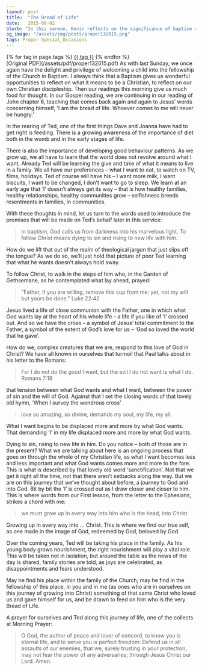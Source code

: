 ```yaml
---
layout: post
title:  "The Bread of Life"
date:   2015-08-02
blurb: "In this sermon, Kevin reflects on the significance of baptism and Christian discipleship, drawing from the Gospel reading of John chapter 6. He emphasizes the importance of prioritizing what God wants over personal desires, using the metaphor of nourishment and growth. The sermon calls for a journey of sanctification, growing into Christ and finding our true selves in God's image."
og_image: "/assets/img/posts/proper132015.png"
tags: Proper Special_Occasions
---    
```

<div class="tag-pills">
    {% for tag in page.tags %}
    <a href="{{ site.baseurl }}/tag/{{ tag | slugify }}" class="tag-pill">{{ tag }}</a>
    {% endfor %}
</div>
[Original PDF](/assets/pdf/proper132015.pdf)
As with last Sunday, we once again have the delight and privilege of welcoming a child into the fellowship of the Church in Baptism. I always think that a Baptism gives us wonderful opportunities to reflect on what it means to be a Christian, to reflect on our own Christian discipleship. Then our readings this morning give us much food for thought. In our Gospel reading, we are continuing in our reading of John chapter 6, teaching that comes back again and again to Jesus’ words concerning himself, 'I am the bread of life. Whoever comes to me will never be hungry.’

In the rearing of Ted, one of the first things Dave and Joanna have had to get right is feeding. There is a growing awareness of the importance of diet both in the womb and in the early stages of life.

There is also the importance of developing good behaviour patterns. As we grow up, we all have to learn that the world does not revolve around what I want. Already Ted will be learning the give and take of what it means to live in a family. We all have our preferences – what I want to eat, to watch on TV, films, holidays. Ted of course will have his – I want more milk, I want biscuits, I want to be changed, I don’t want to go to sleep. We learn at an early age that ‘I’ doesn’t always get its way – that is how healthy families, healthy relationships, healthy communities grow – selfishness breeds resentments in families, in communities.

With these thoughts in mind, let us turn to the words used to introduce the promises that will be made on Ted’s behalf later in this service:

> In baptism, God calls us from darkness into his marvelous light.
> To follow Christ means dying to sin and rising to new life with him.

How do we lift that out of the realm of theological jargon that just slips off the tongue? As we do so, we’ll just hold that picture of poor Ted learning that what he wants doesn’t always hold sway.

To follow Christ, to walk in the steps of him who, in the Garden of Gethsemane, as he contemplated what lay ahead, prayed:

> "Father, if you are willing, remove this cup from me; yet, not my will but yours be done." Luke 22:42

Jesus lived a life of close communion with the Father, one in which what God wants lay at the heart of his whole life – a life if you like of ‘I’ crossed out. And so we have the cross – a symbol of Jesus’ total commitment to the Father, a symbol of the extent of God’s love for us – ‘God so loved the world that he gave’.

How do we, complex creatures that we are, respond to this love of God in Christ? We have all known in ourselves that turmoil that Paul talks about in his letter to the Romans:

> For I do not do the good I want, but the evil I do not want is what I do. Romans 7:19

that tension between what God wants and what I want, between the power of sin and the will of God. Against that I set the closing words of that lovely old hymn, ‘When I survey the wondrous cross’

> love so amazing, so divine,
> demands my soul, my life, my all.

What I want begins to be displaced more and more by what God wants. That demanding ‘I’ in my life displaced more and more by what God wants.

Dying to sin, rising to new life in him. Do you notice – both of those are in the present? What we are talking about here is an ongoing process that goes on through the whole of my Christian life, as what I want becomes less and less important and what God wants comes more and more to the fore. This is what is described by that lovely old word ‘sanctification’. Not that we get it right all the time, not that there aren’t setbacks along the way. But we are on this journey that we’ve thought about before, a journey to God and into God. Bit by bit the ‘I’ is crossed out as I draw closer and closer to him. This is where words from our First lesson, from the letter to the Ephesians, strikes a chord with me:

> we must grow up in every way into him who is the head, into Christ

Growing up in every way into … Christ. This is where we find our true self, as one made in the image of God, redeemed by God, beloved by God.

Over the coming years, Ted will be taking his place in the family. As his young body grows nourishment, the right nourishment will play a vital role. This will be taken not in isolation, but around the table as the news of the day is shared, family stories are told, as joys are celebrated, as disappointments and fears understood.

May he find his place within the family of the Church; may he find in the fellowship of this place, in you and in me (as ones who are in ourselves on this journey of growing into Christ) something of that same Christ who loved us and gave himself for us, and be drawn to feed on him who is the very Bread of Life.

A prayer for ourselves and Ted along this journey of life, one of the collects at Morning Prayer:

> O God, the author of peace and lover of concord,
> to know you is eternal life, and to serve you is perfect freedom:
> Defend us in all assaults of our enemies,
> that we, surely trusting in your protection,
> may not fear the power of any adversaries;
> through Jesus Christ our Lord. Amen.

